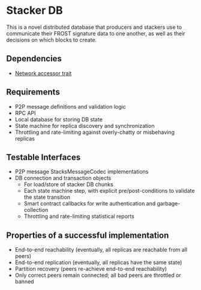 # Stacker DB

This is a novel distributed database that producers and stackers use to communicate their FROST signature data to one another, as well as their decisions on which blocks to create.

## Dependencies

- [Network accessor trait](./network_accessor_trait.md)

## Requirements

- P2P message definitions and validation logic
- RPC API
- Local database for storing DB state
- State machine for replica discovery and synchronization
- Throttling and rate-limiting against overly-chatty or misbehaving replicas

## Testable Interfaces

- P2P message StacksMessageCodec implementations
- DB connection and transaction objects
  - For load/store of stacker DB chunks
  - Each state machine step, with explicit pre/post-conditions to validate the state transition
  - Smart contract callbacks for write authentication and garbage-collection
  - Throttling and rate-limiting statistical reports

## Properties of a successful implementation

- End-to-end reachability (eventually, all replicas are reachable from all peers)
- End-to-end replication (eventually, all replicas have the same state)
- Partition recovery (peers re-achieve end-to-end reachability)
- Only correct peers remain connected; all bad peers are throttled or banned
